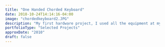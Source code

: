 ```yaml
---
title: "One Handed Chorded Keyboard"
date: 2018-10-24T14:14:16-04:00
image: "chordedkeyboard2.JPG"
description: "My first hardware project, I used all the equipment at my local hackerspace. 3D Printed and Laser Cut, this project used an embedded processor to translate finger movements to keyboard inputs and also featured a virtual mouse."
portfolioType: "Selected Projects"
approxDate: "2010"
draft: false
---
```


